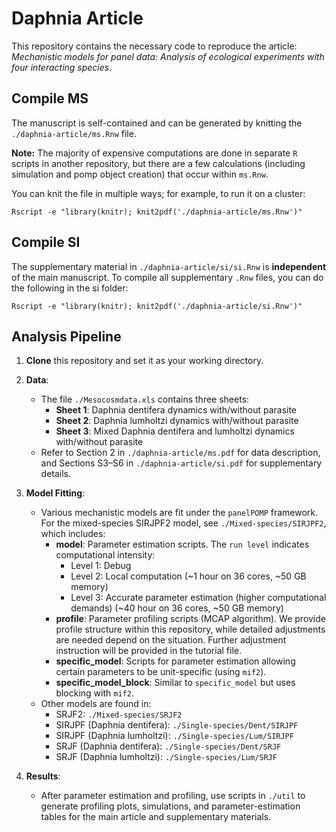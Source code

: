 # Daphnia Article

This repository contains the necessary code to reproduce the article: *Mechanistic models for panel data: Analysis of ecological experiments with four interacting species*.

## Compile MS

The manuscript is self-contained and can be generated by knitting the `./daphnia-article/ms.Rnw` file.

**Note:** The majority of expensive computations are done in separate `R` scripts in another repository, but there are a few calculations (including simulation and pomp object creation) that occur within `ms.Rnw`.

You can knit the file in multiple ways; for example, to run it on a cluster:
```
Rscript -e "library(knitr); knit2pdf('./daphnia-article/ms.Rnw')"
```

## Compile SI 

The supplementary material in `./daphnia-article/si/si.Rnw` is **independent** of the main manuscript. To compile all supplementary `.Rnw` files, you can do the following in the si folder:
```
Rscript -e "library(knitr); knit2pdf('./daphnia-article/si.Rnw')"
```


## Analysis Pipeline
1. **Clone** this repository and set it as your working directory.

2. **Data**:  
   - The file `./Mesocosmdata.xls` contains three sheets:
     - **Sheet 1**: Daphnia dentifera dynamics with/without parasite  
     - **Sheet 2**: Daphnia lumholtzi dynamics with/without parasite  
     - **Sheet 3**: Mixed Daphnia dentifera and lumholtzi dynamics with/without parasite  
   - Refer to Section 2 in `./daphnia-article/ms.pdf` for data description, and Sections S3–S6 in `./daphnia-article/si.pdf` for supplementary details.

3. **Model Fitting**:
   - Various mechanistic models are fit under the `panelPOMP` framework. For the mixed-species SIRJPF2 model, see `./Mixed-species/SIRJPF2`, which includes:
     - **model**: Parameter estimation scripts. The `run level` indicates computational intensity:
       - Level 1: Debug
       - Level 2: Local computation (~1 hour on 36 cores, ~50 GB memory)
       - Level 3: Accurate parameter estimation (higher computational demands) (~40 hour on 36 cores, ~50 GB memory)
     - **profile**: Parameter profiling scripts (MCAP algorithm). We provide profile structure within this repository, while detailed adjustments are needed depend on the situation. Further adjustment instruction will be provided in the tutorial file.
     - **specific_model**: Scripts for parameter estimation allowing certain parameters to be unit-specific (using `mif2`).
     - **specific_model_block**: Similar to `specific_model` but uses blocking with `mif2`.
   - Other models are found in:
     - SRJF2: `./Mixed-species/SRJF2`
     - SIRJPF (Daphnia dentifera): `./Single-species/Dent/SIRJPF`
     - SIRJPF (Daphnia lumholtzi): `./Single-species/Lum/SIRJPF`
     - SRJF (Daphnia dentifera): `./Single-species/Dent/SRJF`
     - SRJF (Daphnia lumholtzi): `./Single-species/Lum/SRJF`

4. **Results**:
   - After parameter estimation and profiling, use scripts in `./util` to generate profiling plots, simulations, and parameter-estimation tables for the main article and supplementary materials.

